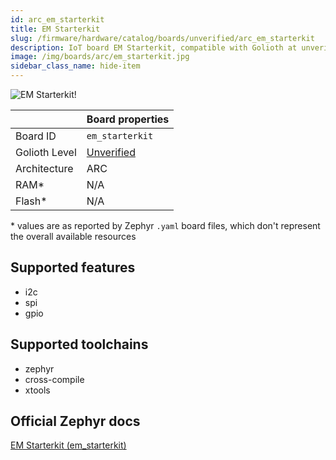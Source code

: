 ```yaml
---
id: arc_em_starterkit
title: EM Starterkit
slug: /firmware/hardware/catalog/boards/unverified/arc_em_starterkit
description: IoT board EM Starterkit, compatible with Golioth at unverified level.
image: /img/boards/arc/em_starterkit.jpg
sidebar_class_name: hide-item
---
```


[//]: # (This is an auto-generated file, do not edit! Changes to it will be lost upon re-generation)

![EM Starterkit!](/img/boards/arc/em_starterkit.jpg "EM Starterkit")

|                | Board properties     |
| -------------  | -------------------- |
| Board ID       | `em_starterkit` |
| Golioth Level  | [Unverified](/firmware/hardware#unverified-boards) |
| Architecture   | ARC |
| RAM*           | N/A |
| Flash*         | N/A |

\* values are as reported by Zephyr `.yaml` board files, which don't represent the overall available resources



## Supported features

* i2c
* spi
* gpio

## Supported toolchains

* zephyr
* cross-compile
* xtools

## Official Zephyr docs

[EM Starterkit (em_starterkit)](https://docs.zephyrproject.org/3.6.0/boards/arc/em_starterkit/doc/index.html)
